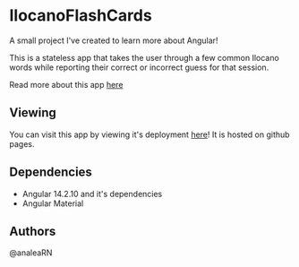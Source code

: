# IlocanoFlashCards

A small project I've created to learn more about Angular!

This is a stateless app that takes the user through a few common Ilocano words while reporting their correct or incorrect guess for that session.

Read more about this app [here](https://analearn.github.io/angular-practice/about)

## Viewing

You can visit this app by viewing it's deployment [here](https://analearn.github.io/angular-practice/home)! It is hosted on github pages.

## Dependencies

- Angular 14.2.10 and it's dependencies
- Angular Material

## Authors

@analeaRN
